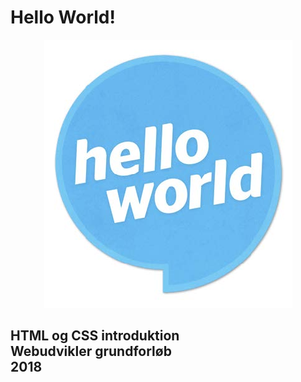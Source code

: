 # Hello World!

<p align="center">
  <img src="https://github.com/rts-cmk-opgaver/HelloWorld/blob/main/hello_world.jpg" /><br>
</p>
<h2 text-align="center">
  HTML og CSS introduktion<br>
  Webudvikler grundforløb<br>
  2018<br>
<h2>
